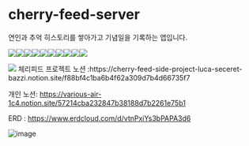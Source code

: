 # cherry-feed-server
연인과 추억 히스토리를 쌓아가고 기념일을 기록하는 앱입니다.

<img src="https://img.shields.io/badge/-Swagger-%23Clojure?style=for-the-badge&logo=swagger&logoColor=white"/><img src="https://img.shields.io/badge/springboot-%236DB33F.svg?style=for-the-badge&logo=springboot&logoColor=white"/><img src="https://img.shields.io/badge/spring-%236DB33F.svg?style=for-the-badge&logo=spring&logoColor=white"/><img src="https://img.shields.io/badge/springsecurity-%236DB33F.svg?style=for-the-badge&logo=springsecurity&logoColor=white"/><img src="https://img.shields.io/badge/apachetomcat-%236DB33F.svg?style=for-the-badge&logo=apachetomcat&logoColor=white"/><img src="https://img.shields.io/badge/JWT-black?style=for-the-badge&logo=JSON%20web%20tokens"/><img src="https://img.shields.io/badge/mysql-%2300f.svg?style=for-the-badge&logo=mysql&logoColor=white"/><img src="https://img.shields.io/badge/java-%23ED8B00.svg?style=for-the-badge&logo=java&logoColor=white"/><img src="https://img.shields.io/badge/docker-%230db7ed.svg?style=for-the-badge&logo=docker&logoColor=white"/><img src="https://img.shields.io/badge/Gradle-02303A.svg?style=for-the-badge&logo=Gradle&logoColor=white"/>


<img src="https://img.shields.io/badge/Notion-%23000000.svg?style=for-the-badge&logo=notion&logoColor=white"/>
체리피드 프로젝트 노션 :https://cherry-feed-side-project-luca-seceret-bazzi.notion.site/f88bf4c1ba6b4f62a309d7b4d66735f7

개인 노션: https://various-air-1c4.notion.site/57214cba232847b38188d7b2261e75b1

ERD : https://www.erdcloud.com/d/vtnPxiYs3bPAPA3d6

![image](https://user-images.githubusercontent.com/88577086/232207789-981f2081-a2f0-4e0f-a91f-708e1389c1f5.png)
